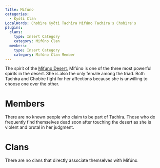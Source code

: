 ```yaml
---
Title: Mifúno
categories:
  - Kyōti Clan
LocalWords: Chobìre Kyōti Tachìra Mifúno Tachìra's Chobìre's
plugins:
  clans:
    type: Insert Category
    category: Mifúno Clan
  members:
    type: Insert Category
    category: Mifúno Clan Member
---
```


The spirit of the [Mifuno Desert](), Mifúno is one of the three most powerful spirits in the desert. She is also the only female among the triad. Both Tachìra and Chobìre fight for her affections because she is unwilling to choose one over the other.

# Members

There are no known people who claim to be part of Tachìra. Those who do frequently find themselves dead soon after touching the desert as she is violent and brutal in her judgment.

# Clans

There are no clans that directly associate themselves with Mifúno.
